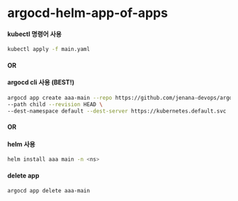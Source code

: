 # argocd-helm-app-of-apps

#### kubectl 명령어 사용
```bash
kubectl apply -f main.yaml
```

#### OR
#### argocd cli 사용 (BEST!)
```bash
argocd app create aaa-main --repo https://github.com/jenana-devops/argocd-helm-app-of-apps.git \
--path child --revision HEAD \
--dest-namespace default --dest-server https://kubernetes.default.svc
```

#### OR
#### helm 사용
```bash
helm install aaa main -n <ns>
```

#### delete app
```bash
argocd app delete aaa-main
```